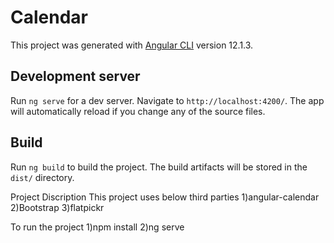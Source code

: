 # Calendar

This project was generated with [Angular CLI](https://github.com/angular/angular-cli) version 12.1.3.

## Development server

Run `ng serve` for a dev server. Navigate to `http://localhost:4200/`. The app will automatically reload if you change any of the source files.

## Build

Run `ng build` to build the project. The build artifacts will be stored in the `dist/` directory.

Project Discription
This project uses below third parties
1)angular-calendar
2)Bootstrap
3)flatpickr

To run the project
1)npm install
2)ng serve